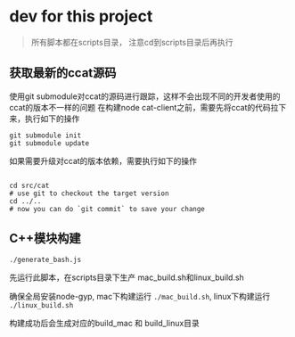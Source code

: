 # dev for this project

> 所有脚本都在scripts目录， 注意cd到scripts目录后再执行

## 获取最新的ccat源码

使用git submodule对ccat的源码进行跟踪，这样不会出现不同的开发者使用的ccat的版本不一样的问题
在构建node cat-client之前，需要先将ccat的代码拉下来，执行如下的操作

```shell
git submodule init
git submodule update
```

如果需要升级对ccat的版本依赖，需要执行如下的操作

```shell

cd src/cat
# use git to checkout the target version
cd ../..
# now you can do `git commit` to save your change
```

## C++模块构建

```
./generate_bash.js
```
先运行此脚本，在scripts目录下生产 mac_build.sh和linux_build.sh

确保全局安装node-gyp, mac下构建运行 `./mac_build.sh`, linux下构建运行 `./linux_build.sh`

构建成功后会生成对应的build_mac 和 build_linux目录

